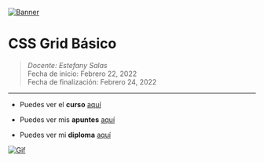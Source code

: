 [![Banner](https://lukebrown.dev/images/blog/stripe-banner-grid-min.png "Banner")](https://lukebrown.dev/images/blog/stripe-banner-grid-min.png "Banner")

# CSS Grid Básico

> *Docente:  Estefany Salas*
> <br>
> Fecha de inicio: Febrero 22, 2022
> <br>
> Fecha de finalización: Febrero 24, 2022

------------
- Puedes ver el **curso** [aquí](https://platzi.com/cursos/css-grid/ "aquí")

- Puedes ver mis **apuntes**  [aquí](https://steep-bridge-4be.notion.site/CSS-Grid-B-sico-22713714bc4e469fb73a8372f38fb474 "aquí") 

- Puedes ver mi **diploma** [aquí](https://platzi.com/p/Valenciajcamilo/course/2474-css-grid/diploma/detalle/ "aquí")


[![Gif](https://cloudfour.com/wp-content/uploads/2017/03/grid-responsive.gif "Gif")](https://cloudfour.com/wp-content/uploads/2017/03/grid-responsive.gif "Gif")